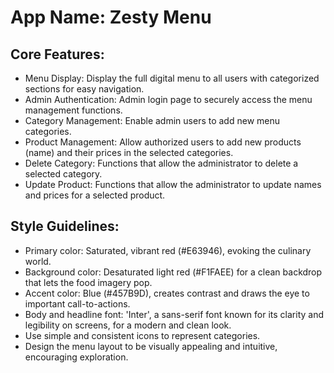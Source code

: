 # **App Name**: Zesty Menu

## Core Features:

- Menu Display: Display the full digital menu to all users with categorized sections for easy navigation.
- Admin Authentication: Admin login page to securely access the menu management functions.
- Category Management: Enable admin users to add new menu categories.
- Product Management: Allow authorized users to add new products (name) and their prices in the selected categories.
- Delete Category: Functions that allow the administrator to delete a selected category.
- Update Product: Functions that allow the administrator to update names and prices for a selected product.

## Style Guidelines:

- Primary color: Saturated, vibrant red (#E63946), evoking the culinary world.
- Background color: Desaturated light red (#F1FAEE) for a clean backdrop that lets the food imagery pop.
- Accent color: Blue (#457B9D), creates contrast and draws the eye to important call-to-actions.
- Body and headline font: 'Inter', a sans-serif font known for its clarity and legibility on screens, for a modern and clean look.
- Use simple and consistent icons to represent categories.
- Design the menu layout to be visually appealing and intuitive, encouraging exploration.